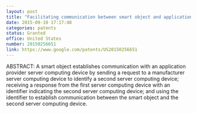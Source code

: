 ```yaml
---
layout: post
title: "Facilitating communication between smart object and application provider"
date: 2015-09-10 17:17:48
categories: patents
status: Granted
office: United States
number: 20150256651
link: https://www.google.com/patents/US20150256651
---
```


ABSTRACT: A smart object establishes communication with an application provider server computing device by sending a request to a manufacturer server computing device to identify a second server computing device; receiving a response from the first server computing device with an identifier indicating the second server computing device; and using the identifier to establish communication between the smart object and the second server computing device.


